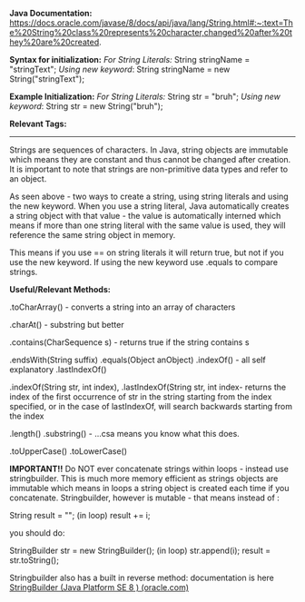 
**Java Documentation:** https://docs.oracle.com/javase/8/docs/api/java/lang/String.html#:~:text=The%20String%20class%20represents%20character,changed%20after%20they%20are%20created.

**Syntax for initialization:** 
*For String Literals:*
String stringName = "stringText";
*Using new keyword*:
String stringName = new String("stringText");

**Example Initialization:** 
*For String Literals:*
String str = "bruh";
*Using new keyword*:
String str = new String("bruh");

**Relevant Tags:** 

-----

Strings are sequences of characters. In Java, string objects are immutable which means they are constant and thus cannot be changed after creation. It is important to note that strings are non-primitive data types and refer to an object.

As seen above - two ways to create a string, using string literals and using the new keyword. When you use a string literal, Java automatically creates a string object with that value - the value is automatically interned which means if more than one string literal with the same value is used, they will reference the same string object in memory. 

This means if you use == on string literals it will return true, but not if you use the new keyword. If using the new keyword use .equals to compare strings.

**Useful/Relevant Methods:** 

.toCharArray() - converts a string into an array of characters

.charAt() - substring but better

.contains(CharSequence s) - returns true if the string contains s

.endsWith(String suffix) 
.equals(Object anObject)
.indexOf() - all self explanatory
.lastIndexOf()

.indexOf(String str, int index), .lastIndexOf(String str, int index- returns the index of the first occurrence of str in the string starting from the index specified, or in the case of lastIndexOf, will search backwards starting from the index

.length()
.substring() - ...csa means you know what this does.

.toUpperCase()
.toLowerCase()

**IMPORTANT!!**
Do NOT ever concatenate strings within loops - instead use stringbuilder. This is much more memory efficient as strings objects are immutable which means in loops a string object is created each time if you concatenate. Stringbuilder, however is mutable - that means instead of :

String result = "";
(in loop)
result += i;

you should do:

StringBuilder str = new StringBuilder();
(in loop)
str.append(i);
result = str.toString();


Stringbuilder also has a built in reverse method: documentation is here
[StringBuilder (Java Platform SE 8 ) (oracle.com)](https://docs.oracle.com/javase/8/docs/api/java/lang/StringBuilder.html)
